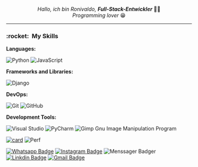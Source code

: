 <p align="center">
  <i>Hallo, ich bin Ronivaldo, <strong>Full-Stack-Entwickler</strong></i>  👋👨
  <br/>
  <i>Programming lover</i>  😁
</p>

____


<p align="left">
  <h3> :rocket: &nbsp;My Skills </h3>
  
  **Languages:**
  
  
  ![Python](https://img.shields.io/badge/python-3670A0?style=for-the-badge&logo=python&logoColor=ffdd54)
  ![JavaScript](https://img.shields.io/badge/javascript-FFF?style=for-the-badge&logo=javascript&logoColor=%23F7DF1E)
  
  **Frameworks and Libraries:**
  
  ![Django](https://img.shields.io/badge/Django-092E20?style=for-the-badge&logo=django&logoColor=green)
  
  
  **DevOps:**

  ![Git](https://img.shields.io/badge/git-%23F05033.svg?style=for-the-badge&logo=git&logoColor=white)
  ![GitHub](https://img.shields.io/badge/github-%23121011.svg?style=for-the-badge&logo=github&logoColor=white)
  
  **Development Tools:**
  
  ![Visual Studio](https://img.shields.io/badge/Visual%20Studio-5C2D91.svg?style=for-the-badge&logo=visual-studio&logoColor=white)
  ![PyCharm](https://img.shields.io/badge/pycharm-143?style=for-the-badge&logo=pycharm&logoColor=black&color=black&labelColor=green)
  ![Gimp Gnu Image Manipulation Program](https://img.shields.io/badge/Gimp-657D8B?style=for-the-badge&logo=gimp&logoColor=FFFFFF)
</p>


[![card](https://github-readme-streak-stats.herokuapp.com/?user=Cailtom)](https://github.com/Ronidandrade/)
![Perf](https://github-readme-stats.vercel.app/api/top-langs/?username=Ronidandrade)


[![Whatsapp Badge](https://img.shields.io/badge/-WhatsApp-333333?style=flat&logo=whatsapp&logoColor=white)](https://wa.me/5521998412932?text=%20)
[![Instagram Badge](https://img.shields.io/badge/-Instagram-333333?style=flat&logo=Instagram&logoColor=white)](https://www.instagram.com/andrade.dev)
![Menssager Badger](https://img.shields.io/badge/Messenger-333333?style=flat&logo=messenger&logoColor=white)
[![Linkdin Badge](https://img.shields.io/badge/-Linkedln-333333?style=flat&logo=linkedin&logoColor=white)](https://www.linkedin.com/in/ronivaldoandrade/)
[![Gmail Badge](https://img.shields.io/badge/Gmail-333333?style=flat&logo=gmail&logoColor=white)](mailto:ronidomingues@poli.ufrj.br)
